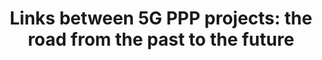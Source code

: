 ---
paper_type: Journal
title: "Links between 5G PPP projects: the road from the past to the future"
authors: Roman Odarchenko, Giorgi Labadze
journal_title: "Scientific and Practical Cyber Security Journal (SPCSJ) 5(2): 45-50"
doi: "Visit link"
repository_link: https://journal.scsa.ge/papers/links-between-5g-ppp-projects-the-road-from-the-past-to-the-future/
relevance: "To ensure the European leadership in the direction of the development and deployment of 5G networks 5G PPP in close collaboration with EC supports different related activities. There were already launched the 5G PPP project of three phases. It was shown that they are closely linked. This aims to present and analyze the links between 5G-Xcast, 5GTOURS, and 5GASP projects, the continuity of the conducted research activities, and new directions of future research."
---